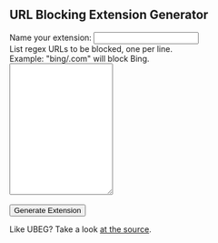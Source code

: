 <html>
<head>
<title>URL Blocking Extension Generator</title>

<script src="https://ajax.googleapis.com/ajax/libs/jquery/3.5.1/jquery.min.js"></script>
<script src="jszip.min.js"></script>
<script src="FileSaver.min.js"></script>
<script>
function handleClick() {
  $.getJSON('manifest_template.json', function(manifest) {
    $.getJSON('rule_template.json', function(rule) {
      var ext_name = document.getElementById('ext_name').value;
      var urls = document.getElementById('urls').value.split('\n');
      manifest.name = ext_name;
      var nowd = new Date();
      var year = nowd.getUTCFullYear().toString();
      var month = (nowd.getUTCMonth() + 1).toString().padStart(2, "0");
      var dom = nowd.getUTCDate().toString().padStart(2, "0");
      var hour = nowd.getUTCHours().toString().padStart(2, "0");
      var minutes = nowd.getUTCMinutes().toString().padStart(2, "0");
      var seconds = nowd.getUTCSeconds().toString().padStart(2, "0");
      var ver_str = `${year}.${month}${dom}.${hour}.${minutes}${seconds}`;
      manifest.version = ver_str;
      var rules = [];
      var this_rule;
      var url;
      var url_regex;
      var this_rule;
      for(var i = 0;i < urls.length;i++) {
        url = urls[i];
        this_rule = $.extend( true, {}, rule);
        this_rule["condition"]["regexFilter"] = url;
        this_rule["id"] = i + 1;
        rules.push(this_rule);
      }
      var zip = new JSZip();
      // split into rulesets of 1k each
      var i, j, ruleset, filename, temparray,chunk = 1000;
      var n = 0
      for (i=0,j=rules.length; i<j; i+=chunk) {
        n = n + 1;
        ruleset = rules.slice(i, i+chunk);
        filename = `rules${n}.json`
        zip.file(filename, JSON.stringify(ruleset, null, 2));
        manifest["declarative_net_request"]["rule_resources"].push({"id": `ruleset_${n}`, "enabled": true, "path": filename});
      }
      zip.file("manifest.json", JSON.stringify(manifest, null, 2));
      zip.generateAsync({type:"blob"}).then(function(content) {
        saveAs(content, "ubeg-"+ver_str+".zip");
      });
    });
  });
}

</script>
</head>
<body>
  <h2>URL Blocking Extension Generator</h2>
<form name="exdetails" method="post" onSubmit="handleClick(); return false">
        Name your extension: <input type="text" id="ext_name" name="ext_name"><br>
        List regex URLs to be blocked, one per line.<br>
        Example: "bing/.com" will block Bing.<br>
        <textarea id="urls" name="urls" rows="15" cols="20"></textarea><br>
        <br>
        <input name="Submit"  type="submit" value="Generate Extension" />
</form>

Like UBEG? Take a look <a href="https://github.com/jay0lee/ubeg">at the source</a>.

</body>
